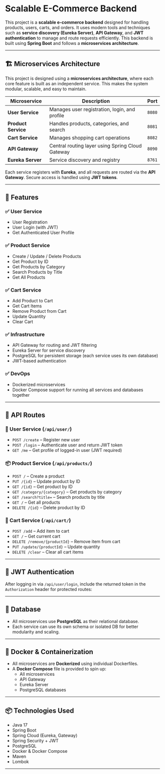 # Scalable E-Commerce Backend

This project is a **scalable e-commerce backend** designed for handling products, users, carts, and orders. It uses modern tools and techniques such as **service discovery (Eureka Server)**, **API Gateway**, and **JWT authentication** to manage and route requests efficiently. This backend is built using **Spring Boot** and follows a **microservices architecture**.

---

## 🏗️ Microservices Architecture

This project is designed using a **microservices architecture**, where each core feature is built as an independent service. This makes the system modular, scalable, and easy to maintain.

| Microservice       | Description                                           | Port   |
|--------------------|-------------------------------------------------------|--------|
| **User Service**   | Manages user registration, login, and profile         | `8080` |
| **Product Service**| Handles products, categories, and search              | `8081` |
| **Cart Service**   | Manages shopping cart operations                      | `8082` |
| **API Gateway**    | Central routing layer using Spring Cloud Gateway      | `8090` |
| **Eureka Server**  | Service discovery and registry                        | `8761` |

Each service registers with **Eureka**, and all requests are routed via the **API Gateway**. Secure access is handled using **JWT tokens**.

---

## 🚀 Features

### ✅ User Service
- User Registration
- User Login (with JWT)
- Get Authenticated User Profile

### ✅ Product Service
- Create / Update / Delete Products
- Get Product by ID
- Get Products by Category
- Search Products by Title
- Get All Products

### ✅ Cart Service
- Add Product to Cart
- Get Cart Items
- Remove Product from Cart
- Update Quantity
- Clear Cart

### ✅ Infrastructure
- API Gateway for routing and JWT filtering
- Eureka Server for service discovery
- PostgreSQL for persistent storage (each service uses its own database)
- JWT-based authentication

### ✅ DevOps
- Dockerized microservices
- Docker Compose support for running all services and databases together

---

## 🧩 API Routes

### 🔐 User Service (`/api/user/`)

- `POST /create` – Register new user  
- `POST /login` – Authenticate user and return JWT token  
- `GET /me` – Get profile of logged-in user (JWT required)

### 📦 Product Service (`/api/products/`)

- `POST /` – Create a product  
- `PUT /{id}` – Update product by ID  
- `GET /{id}` – Get product by ID  
- `GET /category/{category}` – Get products by category  
- `GET /search?title=` – Search products by title  
- `GET /` – Get all products  
- `DELETE /{id}` – Delete product by ID

### 🛒 Cart Service (`/api/cart/`)

- `POST /add` – Add item to cart  
- `GET /` – Get current cart  
- `DELETE /remove/{productId}` – Remove item from cart  
- `PUT /update/{productId}` – Update quantity  
- `DELETE /clear` – Clear all cart items

---

## 🔐 JWT Authentication

After logging in via `/api/user/login`, include the returned token in the `Authorization` header for protected routes:

---

## 🐘 Database

- All microservices use **PostgreSQL** as their relational database.
- Each service can use its own schema or isolated DB for better modularity and scaling.

---

## 🐳 Docker & Containerization

- All microservices are **Dockerized** using individual Dockerfiles.
- A **Docker Compose** file is provided to spin up:
  - All microservices
  - API Gateway
  - Eureka Server
  - PostgreSQL databases

---

## 📦 Technologies Used

- Java 17
- Spring Boot
- Spring Cloud (Eureka, Gateway)
- Spring Security + JWT
- PostgreSQL
- Docker & Docker Compose
- Maven
- Lombok

---


